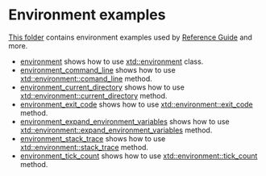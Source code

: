 # Environment examples

[This folder](.) contains environment examples used by [Reference Guide](https://codedocs.xyz/gammasoft71/xtd/) and more.

* [environment](environment/README.md) shows how to use [xtd::environment](../../../src/xtd.core/include/xtd/environment.h) class.
* [environment_command_line](environment_command_line/README.md) shows how to use [xtd::environment::comand_line](../../../src/xtd.core/include/xtd/environment.h) method.
* [environment_current_directory](environment_current_directory/README.md) shows how to use [xtd::environment::current_directory](../../../src/xtd.core/include/xtd/environment.h) method.
* [environment_exit_code](environment_exit_code/README.md) shows how to use [xtd::environment::exit_code](../../../src/xtd.core/include/xtd/environment.h) method.
* [environment_expand_environment_variables](environment_expand_environment_variables/README.md) shows how to use [xtd::environment::expand_environment_variables](../../../src/xtd.core/include/xtd/environment.h) method.
* [environment_stack_trace](environment_stack_trace/README.md) shows how to use [xtd::environment::stack_trace](../../../src/xtd.core/include/xtd/environment.h) method.
* [environment_tick_count](environment_tick_count/README.md) shows how to use [xtd::environment::tick_count](../../../src/xtd.core/include/xtd/environment.h) method.
